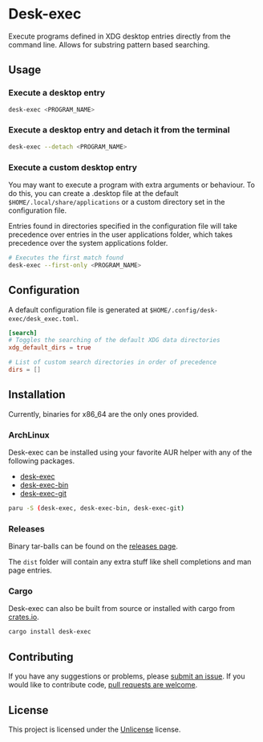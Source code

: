 # Desk-exec

Execute programs defined in XDG desktop entries directly from the command line.
Allows for substring pattern based searching.

## Usage

### Execute a desktop entry

```sh
desk-exec <PROGRAM_NAME>
```

### Execute a desktop entry and detach it from the terminal

```sh
desk-exec --detach <PROGRAM_NAME>
```

### Execute a custom desktop entry

You may want to execute a program with extra arguments or behaviour. 
To do this, you can create a .desktop file at the default `$HOME/.local/share/applications`
or a custom directory set in the configuration file.

Entries found in directories specified in the configuration file will take precedence over
entries in the user applications folder, which takes precedence over the system applications folder.

```sh
# Executes the first match found
desk-exec --first-only <PROGRAM_NAME>
```

## Configuration

A default configuration file is generated at `$HOME/.config/desk-exec/desk_exec.toml`.

```toml
[search]
# Toggles the searching of the default XDG data directories
xdg_default_dirs = true

# List of custom search directories in order of precedence
dirs = []
```

## Installation

Currently, binaries for x86_64 are the only ones provided.

### ArchLinux

Desk-exec can be installed using your favorite AUR helper with any of the following packages.

* [desk-exec](https://aur.archlinux.org/packages/desk-exec)
* [desk-exec-bin](https://aur.archlinux.org/packages/desk-exec-bin)
* [desk-exec-git](https://aur.archlinux.org/packages/desk-exec-git)

```sh
paru -S (desk-exec, desk-exec-bin, desk-exec-git)
```

### Releases

Binary tar-balls can be found on the [releases page](https://github.com/AxerTheAxe/desk-exec/releases).

The `dist` folder will contain any extra stuff like shell completions and man page entries.

### Cargo

Desk-exec can also be built from source or installed with cargo from [crates.io](https://crates.io/crates/desk_exec).

```sh
cargo install desk-exec
```

## Contributing

If you have any suggestions or problems, please [submit an issue](https://github.com/AxerTheAxe/desk-exec/issues/new).
If you would like to contribute code, [pull requests are welcome](https://github.com/AxerTheAxe/desk-exec/compare).

## License

This project is licensed under the [Unlicense](LICENSE) license.
